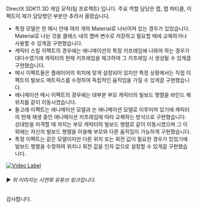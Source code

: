 DirectX SDK11 3D 게임 모작(팀 프로젝트) 입니다. 주요 역할 담당은 맵, 맵 파티클, 이펙트이 제가 담당했던 부분만 추려서 올렸습니다.

- 특정 모델은 한 메시 안에 여러 개의 Material로 나뉘어져 있는 경우가 있었습니다. Material로 나뉜 것을 클래스 내의 멤버 변수로 저장하고 필요할 때에 교체하거나 사용할 수 있게끔 구현했습니다.
- 캐릭터 스킬 이펙트의 경우에는 애니메이션의 특정 키프레임에 나와야 하는 경우가 대다수였기에 캐릭터의 현재 키프레임을 체크하여 그 키프레임 시 생성될 수 있게끔 구현했습니다.
- 메시 이펙트들은 플레이어의 위치에 맞게 설정되어 있지만 특정 상황에서는 직접 이펙트의 빌보드 매트릭스를 수정하여 독립적인 움직임을 가질 수 있게끔 구현했습니다.
- 애니메이션 메시 이펙트의 경우에는 대부분 부모 캐릭터의 빌보드 행렬을 바인드 해 위치를 같이 이동시켰습니다.
- 돌고래 이펙트는 애니메이션 모델과 논 애니메이션 모델로 이루어져 있기에 캐릭터의 현재 재생 중인 애니메이션 키프레임에 따라 교체하는 방식으로 구현했습니다. 상대방을 피격할 때 까지는 부모 캐릭터의 빌보드 행렬로 같이 이동시켰으며 그 이외에는 자신의 빌보드 행렬을 이용해 부모와 다른 움직임이 가능하게 구현했습니다.
- 특정 이펙트는 같은 모델이지만 다른 위치 또는 회전 값이 필요한 경우가 있었기에 빌보드 행렬을 수정하여 위치나 회전 값을 인자 값으로 설정할 수 있게끔 구현했습니다.

[![Video Label](http://img.youtube.com/vi/vnwS9bySjMs/0.jpg)](https://youtu.be/vnwS9bySjMs)
###### ▶ 위 이미지는 시연회 유튜브 링크입니다.
감사합니다.
